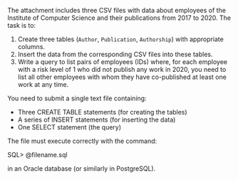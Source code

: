 The attachment includes three CSV files with data about employees of the Institute of Computer Science and their publications from 2017 to 2020. The task is to:

1. Create three tables (`Author`, `Publication`, `Authorship`) with appropriate columns.
2. Insert the data from the corresponding CSV files into these tables.
3. Write a query to list pairs of employees (IDs) where, for each employee with a risk level of 1 who did not publish any work in 2020, you need to list all other employees with whom they have co-published at least one work at any time.

You need to submit a single text file containing:

- Three CREATE TABLE statements (for creating the tables)
- A series of INSERT statements (for inserting the data)
- One SELECT statement (the query)

The file must execute correctly with the command:

SQL> @filename.sql

in an Oracle database (or similarly in PostgreSQL).